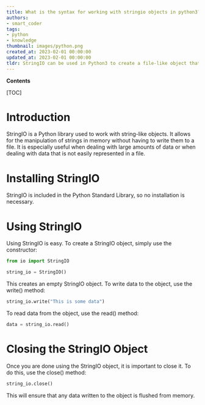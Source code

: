 ```yaml
---
title: What is the syntax for working with stringio objects in python3?
authors:
- smart_coder
tags:
- python
- knowledge
thumbnail: images/python.png
created_at: 2023-02-01 00:00:00
updated_at: 2023-02-01 00:00:00
tldr: StringIO can be used in Python3 to create a file-like object that can be used as an input or output to most functions that would expect a standard file object.
---
```


**Contents**

[TOC]

# Introduction

StringIO is a Python library used to work with string-like objects. It allows for the manipulation of strings in memory without having to write them to a file. It is especially useful when dealing with large amounts of data or when dealing with data that is not easily represented in a file.

# Installing StringIO

StringIO is included in the Python Standard Library, so no installation is necessary.

# Using StringIO

Using StringIO is easy. To create a StringIO object, simply use the constructor:

```python
from io import StringIO

string_io = StringIO()
```

This creates an empty StringIO object. To write data to the object, use the write() method:

```python
string_io.write("This is some data")
```

To read data from the object, use the read() method:

```python
data = string_io.read()
```

# Closing the StringIO Object

Once you are done using the StringIO object, it is important to close it. To do this, use the close() method:

```python
string_io.close()
```

This will ensure that any data written to the object is flushed from memory.
